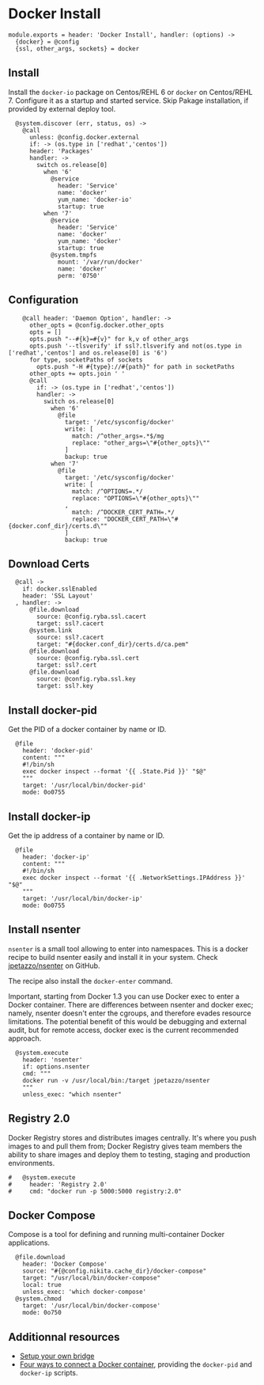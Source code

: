 
# Docker Install

    module.exports = header: 'Docker Install', handler: (options) ->
      {docker} = @config
      {ssl, other_args, sockets} = docker
      
## Install

Install the `docker-io` package on Centos/REHL 6 or `docker` on Centos/REHL 7.
Configure it as a startup and started service.
Skip Pakage installation, if provided by external deploy tool.

      @system.discover (err, status, os) ->
        @call
          unless: @config.docker.external
          if: -> (os.type in ['redhat','centos'])
          header: 'Packages'
          handler: ->
            switch os.release[0]
              when '6'
                @service
                  header: 'Service'
                  name: 'docker'
                  yum_name: 'docker-io'
                  startup: true
              when '7'
                @service
                  header: 'Service'
                  name: 'docker'
                  yum_name: 'docker'
                  startup: true
                @system.tmpfs
                  mount: '/var/run/docker'
                  name: 'docker'
                  perm: '0750'

## Configuration
      
        @call header: 'Daemon Option', handler: ->
          other_opts = @config.docker.other_opts
          opts = []
          opts.push "--#{k}=#{v}" for k,v of other_args
          opts.push '--tlsverify' if ssl?.tlsverify and not(os.type in ['redhat','centos'] and os.release[0] is '6')
          for type, socketPaths of sockets
            opts.push "-H #{type}://#{path}" for path in socketPaths
          other_opts += opts.join ' '
          @call
            if: -> (os.type in ['redhat','centos'])
            handler: ->
              switch os.release[0]
                when '6' 
                  @file
                    target: '/etc/sysconfig/docker'
                    write: [
                      match: /^other_args=.*$/mg
                      replace: "other_args=\"#{other_opts}\""
                    ]
                    backup: true
                when '7'
                  @file
                    target: '/etc/sysconfig/docker'
                    write: [
                      match: /^OPTIONS=.*/
                      replace: "OPTIONS=\"#{other_opts}\""
                    ,
                      match: /^DOCKER_CERT_PATH=.*/
                      replace: "DOCKER_CERT_PATH=\"#{docker.conf_dir}/certs.d\""
                    ]
                    backup: true

## Download Certs

      @call ->
        if: docker.sslEnabled
        header: 'SSL Layout'
      , handler: ->
          @file.download
            source: @config.ryba.ssl.cacert
            target: ssl?.cacert
          @system.link
            source: ssl?.cacert
            target: "#{docker.conf_dir}/certs.d/ca.pem"
          @file.download
            source: @config.ryba.ssl.cert
            target: ssl?.cert
          @file.download
            source: @config.ryba.ssl.key
            target: ssl?.key

## Install docker-pid

Get the PID of a docker container by name or ID.

      @file
        header: 'docker-pid'
        content: """
        #!/bin/sh
        exec docker inspect --format '{{ .State.Pid }}' "$@"
        """
        target: '/usr/local/bin/docker-pid'
        mode: 0o0755

## Install docker-ip

Get the ip address of a container by name or ID.

      @file
        header: 'docker-ip'
        content: """
        #!/bin/sh
        exec docker inspect --format '{{ .NetworkSettings.IPAddress }}' "$@"
        """
        target: '/usr/local/bin/docker-ip'
        mode: 0o0755

## Install nsenter

`nsenter` is a small tool allowing to enter into namespaces. This is a docker
recipe to build nsenter easily and install it in your system. Check 
[jpetazzo/nsenter][nsenter] on GitHub.

The recipe also install the `docker-enter` command.

Important, starting from Docker 1.3 you can use Docker exec to enter a Docker
container. There are differences between nsenter and docker exec; namely,
nsenter doesn't enter the cgroups, and therefore evades resource limitations.
The potential benefit of this would be debugging and external audit, but for
remote access, docker exec is the current recommended approach.

      @system.execute
        header: 'nsenter'
        if: options.nsenter
        cmd: """
        docker run -v /usr/local/bin:/target jpetazzo/nsenter
        """
        unless_exec: "which nsenter"

## Registry 2.0

Docker Registry stores and distributes images centrally. It's where you push
images to and pull them from; Docker Registry gives team members the ability to
share images and deploy them to testing, staging and production environments.

    #   @system.execute
    #     header: 'Registry 2.0'
    #     cmd: "docker run -p 5000:5000 registry:2.0"    

## Docker Compose
Compose is a tool for defining and running multi-container Docker applications.

      @file.download
        header: 'Docker Compose'
        source: "#{@config.nikita.cache_dir}/docker-compose"
        target: "/usr/local/bin/docker-compose"
        local: true
        unless_exec: 'which docker-compose'
      @system.chmod
        target: '/usr/local/bin/docker-compose'
        mode: 0o750

## Additionnal resources

*   [Setup your own bridge](http://jpetazzo.github.io/2013/10/16/configure-docker-bridge-network/)
*   [Four ways to connect a Docker container](http://blog.oddbit.com/2014/08/11/four-ways-to-connect-a-docker/), providing the `docker-pid` and `docker-ip` scripts.

[nsenter]: http://jpetazzo.github.io/2014/06/23/docker-ssh-considered-evil/
